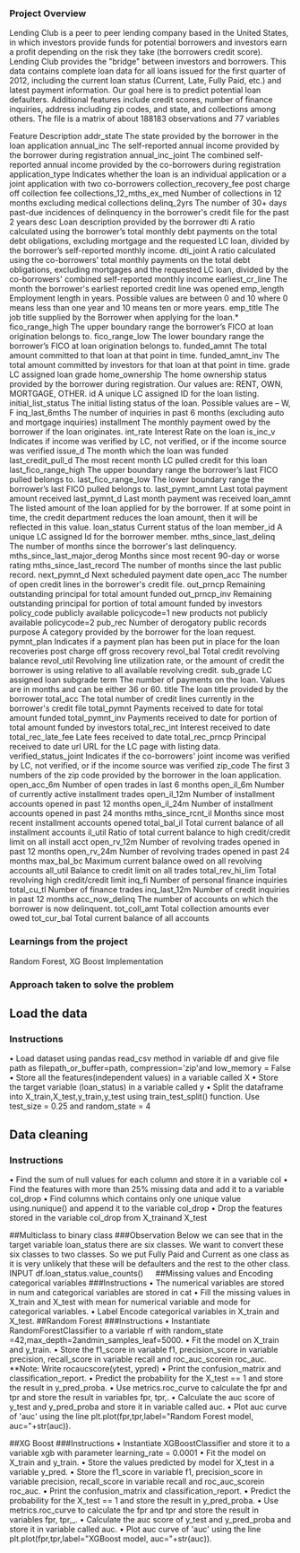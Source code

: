 ### Project Overview

 Lending Club is a peer to peer lending company based in the United States, in which investors provide funds for potential borrowers and investors earn a profit depending on the risk they take (the borrowers credit score).
Lending Club provides the "bridge" between investors and borrowers. This data contains complete loan data for all loans issued for the first quarter of 2012, including the current loan status (Current, Late, Fully Paid, etc.) and latest payment information. Our goal here is to predict potential loan defaulters.
Additional features include credit scores, number of finance inquiries, address including zip codes, and state, and collections among others. The file is a matrix of about 188183 observations and 77 variables

Feature	Description
addr_state	The state provided by the borrower in the loan application
annual_inc	The self-reported annual income provided by the borrower during registration
annual_inc_joint	The combined self-reported annual income provided by the co-borrowers during registration
application_type	Indicates whether the loan is an individual application or a joint application with two co-borrowers
collection_recovery_fee	post charge off collection fee
collections_12_mths_ex_med	Number of collections in 12 months excluding medical collections
delinq_2yrs	The number of 30+ days past-due incidences of delinquency in the borrower's credit file for the past 2 years
desc	Loan description provided by the borrower
dti	A ratio calculated using the borrower’s total monthly debt payments on the total debt obligations, excluding mortgage and the requested LC loan, divided by the borrower’s self-reported monthly income.
dti_joint	A ratio calculated using the co-borrowers' total monthly payments on the total debt obligations, excluding mortgages and the requested LC loan, divided by the co-borrowers' combined self-reported monthly income
earliest_cr_line	The month the borrower's earliest reported credit line was opened
emp_length	Employment length in years. Possible values are between 0 and 10 where 0 means less than one year and 10 means ten or more years.
emp_title	The job title supplied by the Borrower when applying for the loan.*
fico_range_high	The upper boundary range the borrower’s FICO at loan origination belongs to.
fico_range_low	The lower boundary range the borrower’s FICO at loan origination belongs to.
funded_amnt	The total amount committed to that loan at that point in time.
funded_amnt_inv	The total amount committed by investors for that loan at that point in time.
grade	LC assigned loan grade
home_ownership	The home ownership status provided by the borrower during registration. Our values are: RENT, OWN, MORTGAGE, OTHER.
id	A unique LC assigned ID for the loan listing.
initial_list_status	The initial listing status of the loan. Possible values are – W, F
inq_last_6mths	The number of inquiries in past 6 months (excluding auto and mortgage inquiries)
installment	The monthly payment owed by the borrower if the loan originates.
int_rate	Interest Rate on the loan
is_inc_v	Indicates if income was verified by LC, not verified, or if the income source was verified
issue_d	The month which the loan was funded
last_credit_pull_d	The most recent month LC pulled credit for this loan
last_fico_range_high	The upper boundary range the borrower’s last FICO pulled belongs to.
last_fico_range_low	The lower boundary range the borrower’s last FICO pulled belongs to.
last_pymnt_amnt	Last total payment amount received
last_pymnt_d	Last month payment was received
loan_amnt	The listed amount of the loan applied for by the borrower. If at some point in time, the credit department reduces the loan amount, then it will be reflected in this value.
loan_status	Current status of the loan
member_id	A unique LC assigned Id for the borrower member.
mths_since_last_delinq	The number of months since the borrower's last delinquency.
mths_since_last_major_derog	Months since most recent 90-day or worse rating
mths_since_last_record	The number of months since the last public record.
next_pymnt_d	Next scheduled payment date
open_acc	The number of open credit lines in the borrower's credit file.
out_prncp	Remaining outstanding principal for total amount funded
out_prncp_inv	Remaining outstanding principal for portion of total amount funded by investors
policy_code	publicly available policycode=1 new products not publicly available policycode=2
pub_rec	Number of derogatory public records
purpose	A category provided by the borrower for the loan request.
pymnt_plan	Indicates if a payment plan has been put in place for the loan
recoveries	post charge off gross recovery
revol_bal	Total credit revolving balance
revol_util	Revolving line utilization rate, or the amount of credit the borrower is using relative to all available revolving credit.
sub_grade	LC assigned loan subgrade
term	The number of payments on the loan. Values are in months and can be either 36 or 60.
title	The loan title provided by the borrower
total_acc	The total number of credit lines currently in the borrower's credit file
total_pymnt	Payments received to date for total amount funded
total_pymnt_inv	Payments received to date for portion of total amount funded by investors
total_rec_int	Interest received to date
total_rec_late_fee	Late fees received to date
total_rec_prncp	Principal received to date
url	URL for the LC page with listing data.
verified_status_joint	Indicates if the co-borrowers' joint income was verified by LC, not verified, or if the income source was verified
zip_code	The first 3 numbers of the zip code provided by the borrower in the loan application.
open_acc_6m	Number of open trades in last 6 months
open_il_6m	Number of currently active installment trades
open_il_12m	Number of installment accounts opened in past 12 months
open_il_24m	Number of installment accounts opened in past 24 months
mths_since_rcnt_il	Months since most recent installment accounts opened
total_bal_il	Total current balance of all installment accounts
il_util	Ratio of total current balance to high credit/credit limit on all install acct
open_rv_12m	Number of revolving trades opened in past 12 months
open_rv_24m	Number of revolving trades opened in past 24 months
max_bal_bc	Maximum current balance owed on all revolving accounts
all_util	Balance to credit limit on all trades
total_rev_hi_lim	Total revolving high credit/credit limit
inq_fi	Number of personal finance inquiries
total_cu_tl	Number of finance trades
inq_last_12m	Number of credit inquiries in past 12 months
acc_now_delinq	The number of accounts on which the borrower is now delinquent.
tot_coll_amt	Total collection amounts ever owed
tot_cur_bal	Total current balance of all accounts




### Learnings from the project

 Random Forest, XG Boost Implementation


### Approach taken to solve the problem

 ## Load the data
### Instructions
•	Load dataset using pandas read_csv method in variable df and give file path as filepath_or_buffer=path, compression='zip'and low_memory = False
•	Store all the features(independent values) in a variable called X
•	Store the target variable (loan_status) in a variable called y
•	Split the dataframe into X_train,X_test,y_train,y_test using train_test_split() function. Use test_size = 0.25 and random_state = 4
## Data cleaning
### Instructions
•	Find the sum of null values for each column and store it in a variable col
•	Find the features with more than 25% missing data and add it to a variable col_drop
•	Find columns which contains only one unique value using.nunique() and append it to the variable col_drop
•	Drop the features stored in the variable col_drop from X_trainand X_test

##Multiclass to binary class
###Observation
Below we can see that in the target variable loan_status there are six classes. We want to convert these six classes to two classes. So we put Fully Paid and Current as one class as it is very unlikely that these will be defaulters and the rest to the other class.
INPUT
df.loan_status.value_counts()
 
##Missing values and Encoding categorical variables
###Instructions
•	The numerical variables are stored in num and categorical variables are stored in cat
•	Fill the missing values in X_train and X_test with mean for numerical variable and mode for categorical variables.
•	Label Encode categorical variables in X_train and X_test.
##Random Forest
###Instructions
•	Instantiate RandomForestClassifier to a variable rf with random_state =42,max_depth=2andmin_samples_leaf=5000.
•	Fit the model on X_train and y_train.
•	Store the f1_score in variable f1, precision_score in variable precision, recall_score in variable recall and roc_auc_scorein roc_auc. **Note: Write rocaucscore(ytest, ypred)
•	Print the confusion_matrix and classification_report.
•	Predict the probability for the X_test == 1 and store the result in y_pred_proba.
•	Use metrics.roc_curve to calculate the fpr and tpr and store the result in variables fpr, tpr,.
•	Calculate the auc score of y_test and y_pred_proba and store it in variable called auc.
•	Plot auc curve of 'auc' using the line plt.plot(fpr,tpr,label="Random Forest model, auc="+str(auc)).

##XG Boost
###Instructions
•	Instantiate XGBoostClassifier and store it to a variable xgb with parameter learning_rate = 0.0001
•	Fit the model on X_train and y_train.
•	Store the values predicted by model for X_test in a variable y_pred.
•	Store the f1_score in variable f1, precision_score in variable precision, recall_score in variable recall and roc_auc_scorein roc_auc.
•	Print the confusion_matrix and classification_report.
•	Predict the probability for the X_test == 1 and store the result in y_pred_proba.
•	Use metrics.roc_curve to calculate the fpr and tpr and store the result in variables fpr, tpr,_.
•	Calculate the auc score of y_test and y_pred_proba and store it in variable called auc.
•	Plot auc curve of 'auc' using the line plt.plot(fpr,tpr,label="XGBoost model, auc="+str(auc)).





